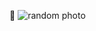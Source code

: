 🙈
![random photo](https://deveducation.com/wp-content/uploads/2023/04/dreamstime_s_156358398_32_11zon_32_11zon-760x506.jpg)
